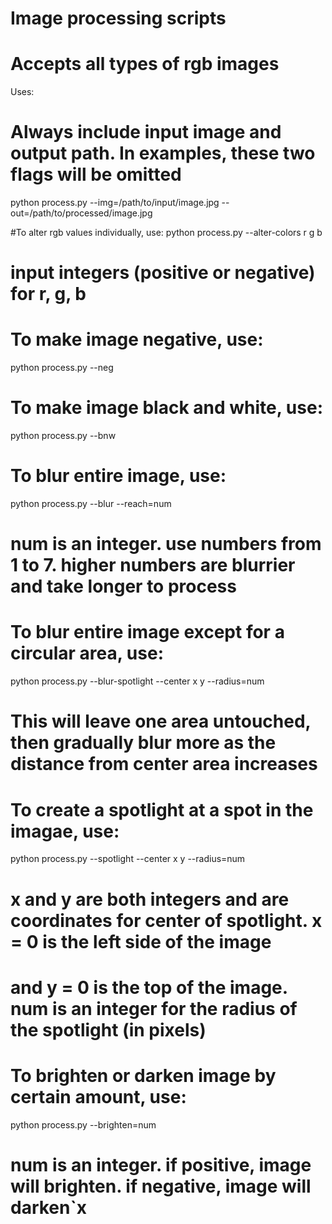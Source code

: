 # Image processing scripts
# Accepts all types of rgb images

Uses:

# Always include input image and output path. In examples, these two flags will be omitted
python process.py --img=/path/to/input/image.jpg --out=/path/to/processed/image.jpg


#To alter rgb values individually, use:
python process.py --alter-colors r g b
# input integers (positive or negative) for r, g, b


# To make image negative, use:
python process.py --neg


# To make image black and white, use:
python process.py --bnw


# To blur entire image, use:
python process.py --blur --reach=num
# num is an integer. use numbers from 1 to 7. higher numbers are blurrier and take longer to process


# To blur entire image except for a circular area, use:
python process.py --blur-spotlight --center x y --radius=num
# This will leave one area untouched, then gradually blur more as the distance from center area increases


# To create a spotlight at a spot in the imagae, use:
python process.py --spotlight --center x y --radius=num
# x and y are both integers and are coordinates for center of spotlight. x = 0 is the left side of the image
# and y = 0 is the top of the image. num is an integer for the radius of the spotlight (in pixels)


# To brighten or darken image by certain amount, use:
python process.py --brighten=num
# num is an integer. if positive, image will brighten. if negative, image will darken`x

